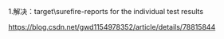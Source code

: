 1.解决：target\surefire-reports for the individual test results

https://blog.csdn.net/gwd1154978352/article/details/78815844